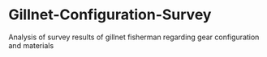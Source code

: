 # Gillnet-Configuration-Survey
Analysis of survey results of gillnet fisherman regarding gear configuration and materials
